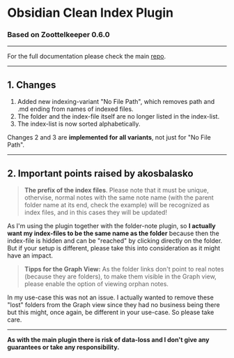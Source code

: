 # Obsidian Clean Index Plugin
### Based on Zoottelkeeper 0.6.0

---

For the full documentation please check the main [repo](https://github.com/akosbalasko/zoottelkeeper-obsidian-plugin).

---

## 1. Changes

1. Added new indexing-variant "No File Path", which removes path and .md ending from names of indexed files.
2. The folder and the index-file itself are no longer listed in the index-list.
3. The index-list is now sorted alphabetically.

Changes 2 and 3 are **implemented for all variants**, not just for "No File Path".

---

## 2. Important points raised by akosbalasko

> **The prefix of the index files**. Please note that it must be unique, othervise, normal notes with the same note name (with the parent folder name at its end, check the example) will be recognized as index files, and in this cases they will be updated!


As I'm using the plugin together with the folder-note plugin, so **I actually want my index-files to be the same name as the folder** because then the index-file is hidden and can be "reached" by clicking directly on the folder. But if your setup is different, please take this into consideration as it might have an impact.


> **Tipps for the Graph View:** As the folder links don't point to real notes (because they are folders), to make them visible in the Graph view, please enable the option of viewing orphan notes.


In my use-case this was not an issue. I actually wanted to remove these "lost" folders from the Graph view since they had no business being there but this might, once again, be different in your use-case. So please take care.

---

**As with the main plugin there is risk of data-loss and I don't give any guarantees or take any responsibility.**

